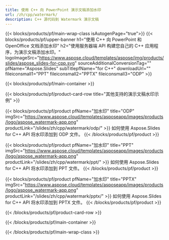 ```yaml
---
title: 使用 C++ 向 PowerPoint 演示文稿添加水印
url: /zh/cpp/watermark/
description: C++ 源代码到 Watermark 演示文稿
---
```


{{< blocks/products/pf/main-wrap-class isAutogenPage="true">}}
{{< blocks/products/pf/upper-banner h1="使用 C++ 向 PowerPoint 和 OpenOffice 文档添加水印" h2="使用服务器端 API 构建您自己的 C++ 应用程序，为演示文稿添加水印。" logoImageSrc="https://www.aspose.cloud/templates/aspose/img/products/slides/aspose_slides-for-cpp.svg" sourceAdditionalConversionTag="" pfName="Aspose.Slides" subTitlepfName="for C++" downloadUrl="" fileiconsmall1="PPT" fileiconsmall2="PPTX" fileiconsmall3="ODP" >}}

{{< blocks/products/pf/main-container >}}

{{< blocks/products/pf/product-card-row title="其他支持的演示文稿水印示例" >}}

{{< blocks/products/pf/product pfName="加水印" title="ODP" imgSrc="https://www.aspose.cloud/templates/asposeapp/images/products/logo/aspose_watermark-app.png" productLink="/slides/zh/cpp/watermark/odp/" >}}
如何使用 Aspose.Slides for C++ API 将水印添加到 ODP 文件。
{{< /blocks/products/pf/product >}}

{{< blocks/products/pf/product pfName="加水印" title="PPT" imgSrc="https://www.aspose.cloud/templates/asposeapp/images/products/logo/aspose_watermark-app.png" productLink="/slides/zh/cpp/watermark/ppt/" >}}
如何使用 Aspose.Slides for C++ API 将水印添加到 PPT 文件。
{{< /blocks/products/pf/product >}}

{{< blocks/products/pf/product pfName="加水印" title="PPTX" imgSrc="https://www.aspose.cloud/templates/asposeapp/images/products/logo/aspose_watermark-app.png" productLink="/slides/zh/cpp/watermark/pptx/" >}}
如何使用 Aspose.Slides for C++ API 将水印添加到 PPTX 文件。
{{< /blocks/products/pf/product >}}



{{< /blocks/products/pf/product-card-row >}}

{{< /blocks/products/pf/main-container >}}
    
{{< /blocks/products/pf/main-wrap-class >}}